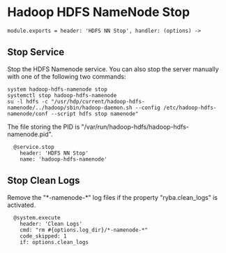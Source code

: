 
# Hadoop HDFS NameNode Stop


    module.exports = header: 'HDFS NN Stop', handler: (options) ->

## Stop Service

Stop the HDFS Namenode service. You can also stop the server manually with one of
the following two commands:

```
system hadoop-hdfs-namenode stop
systemctl stop hadoop-hdfs-namenode
su -l hdfs -c "/usr/hdp/current/hadoop-hdfs-namenode/../hadoop/sbin/hadoop-daemon.sh --config /etc/hadoop-hdfs-namenode/conf --script hdfs stop namenode"
```

The file storing the PID is "/var/run/hadoop-hdfs/hadoop-hdfs-namenode.pid".

      @service.stop
        header: 'HDFS NN Stop'
        name: 'hadoop-hdfs-namenode'

## Stop Clean Logs

Remove the "\*-namenode-\*" log files if the property "ryba.clean_logs" is
activated.

      @system.execute
        header: 'Clean Logs'
        cmd: "rm #{options.log_dir}/*-namenode-*"
        code_skipped: 1
        if: options.clean_logs
